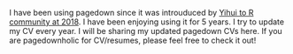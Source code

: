 I have been using pagedown since it was introuduced by [Yihui to R community at 2018](https://github.com/rstudio/pagedown). 
I have been enjoying using it for 5 years. 
I try to update my CV every year. 
I will be sharing my updated pagedown CVs here.
If you are pagedownholic for CV/resumes, please feel free to check it out!
